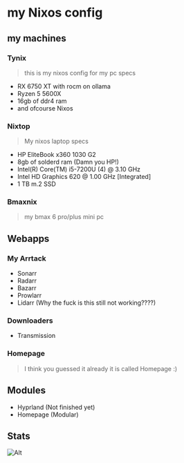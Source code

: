 # my Nixos config
## my machines
### Tynix
> this is my nixos config for my pc 
specs
- RX 6750 XT with rocm on ollama
- Ryzen 5 5600X
- 16gb of ddr4 ram
- and ofcourse Nixos

### Nixtop
> My nixos laptop
specs
- HP EliteBook x360 1030 G2
- 8gb of solderd ram (Damn you HP!)
- Intel(R) Core(TM) i5-7200U (4) @ 3.10 GHz
- Intel HD Graphics 620 @ 1.00 GHz [Integrated]
- 1 TB m.2 SSD
### Bmaxnix
> my bmax 6 pro/plus mini pc
## Webapps
### My Arrtack
- Sonarr
- Radarr
- Bazarr
- Prowlarr
- Lidarr (Why the fuck is this still not working????)
### Downloaders
- Transmission
### Homepage
> I think you guessed it already it is called Homepage :)
## Modules
- Hyprland (Not finished yet)
- Homepage (Modular)
## Stats
![Alt](https://repobeats.axiom.co/api/embed/6df55596c911880937e2f2561b193ba696df4dce.svg "Repobeats analytics image")
